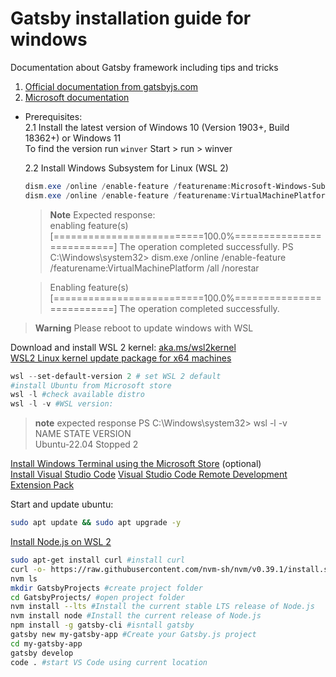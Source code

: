 # Gatsby installation guide for windows
Documentation about Gatsby framework including tips and tricks 

1. [Official documentation from gatsbyjs.com](https://www.gatsbyjs.com/docs/tutorial/part-0/#installation-guide) 
2. [Microsoft documentation](https://docs.microsoft.com/en-us/windows/dev-environment/javascript/gatsby-on-wsl) 
  * Prerequisites:<br/>
    2.1 Install the latest version of Windows 10 (Version 1903+, Build 18362+) or Windows 11<br/>
    To find the version run `winver`
    Start > run > winver
  
    2.2 Install Windows Subsystem for Linux (WSL 2)
    ```powershell
    dism.exe /online /enable-feature /featurename:Microsoft-Windows-Subsystem-Linux /all /norestart
    dism.exe /online /enable-feature /featurename:VirtualMachinePlatform /all /norestart
    ```
      > **Note**
      >Expected response:</br>
      enabling feature(s)
      [==========================100.0%==========================]
      The operation completed successfully.
      PS C:\Windows\system32> dism.exe /online /enable-feature /featurename:VirtualMachinePlatform /all /norestar

      >Enabling feature(s)
      >[==========================100.0%==========================]
      >The operation completed successfully.
    
> **Warning**
> Please reboot to update windows with WSL
    
Download and install WSL 2 kernel: [aka.ms/wsl2kernel](aka.ms/wsl2kernel)<br/>
[WSL2 Linux kernel update package for x64 machines](https://wslstorestorage.blob.core.windows.net/wslblob/wsl_update_x64.msi)
    
```powershell as adiministrator
wsl --set-default-version 2 # set WSL 2 default
#install Ubuntu from Microsoft store
wsl -l #check available distro
wsl -l -v #WSL version:
```

> **note**
> expected response
> PS C:\Windows\system32> wsl -l -v <br/>
>  NAME            STATE           VERSION<br/>
> Ubuntu-22.04    Stopped         2

[Install Windows Terminal using the Microsoft Store](https://docs.microsoft.com/en-us/windows/dev-environment/javascript/nodejs-on-wsl#:~:text=Install%20Windows%20Terminal%20using%20the%20Microsoft%20Store) (optional)<br/>
[Install Visual Studio Code](https://code.visualstudio.com/docs/?dv=win)
[Visual Studio Code Remote Development Extension Pack](https://marketplace.visualstudio.com/items?itemName=ms-vscode-remote.vscode-remote-extensionpack)

Start and update ubuntu:
```bash
sudo apt update && sudo apt upgrade -y
```

[Install Node.js on WSL 2](https://docs.microsoft.com/en-us/windows/dev-environment/javascript/nodejs-on-wsl)
```bash
sudo apt-get install curl #install curl
curl -o- https://raw.githubusercontent.com/nvm-sh/nvm/v0.39.1/install.sh | bash #install NVM #close and reopen the terminal to list
nvm ls
mkdir GatsbyProjects #create project folder 
cd GatsbyProjects/ #open project folder
nvm install --lts #Install the current stable LTS release of Node.js
nvm install node #Install the current release of Node.js 
npm install -g gatsby-cli #isntall gatsby
gatsby new my-gatsby-app #Create your Gatsby.js project
cd my-gatsby-app
gatsby develop
code . #start VS Code using current location 
```


